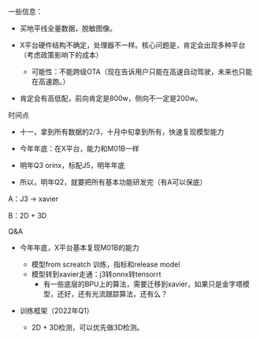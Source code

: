 一些信息：

- 买地平线全量数据，脱敏图像。

  

- X平台硬件结构不确定，处理器不一样。核心问题是，肯定会出现多种平台（考虑政策影响下的成本）

  - 可能性：不能跨级OTA（现在告诉用户只能在高速自动驾驶，未来也只能在高速跑。）

- 肯定会有高低配，前向肯定是800w，侧向不一定是200w。



时间点

- 十一，拿到所有数据的2/3，十月中旬拿到所有，快速复现模型能力
- 今年年底：在X平台，能力和M01B一样

- 明年Q3 orinx，标配J5，明年年底

- 所以，明年Q2，就要把所有基本功能研发完（有A可以保底）

A：J3 -> xavier

B：2D + 3D

Q&A

- 今年年底，X平台基本复现M01B的能力

  - 模型from screatch 训练，指标和release model
  - 模型转到xavier走通：j3转onnx转tensorrt
    - 有一些底层的BPU上的算法，需要迁移到xavier，如果只是金字塔模型，还好，还有光流跟踪算法，还有么？

- 训练框架（2022年Q1）

  - 2D + 3D检测，可以优先做3D检测。
